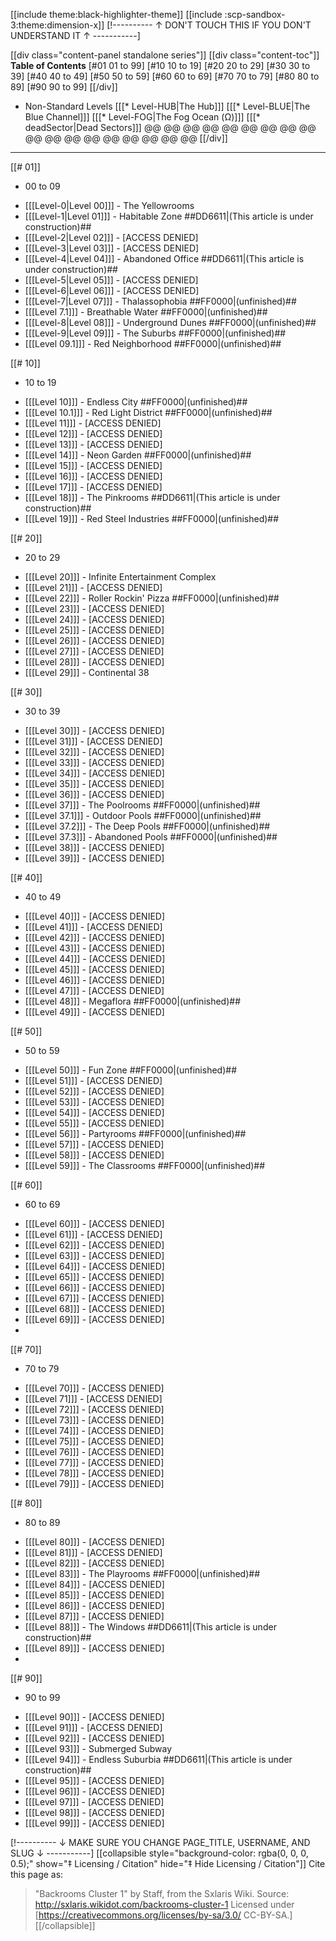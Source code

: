 [[include theme:black-highlighter-theme]]
[[include :scp-sandbox-3:theme:dimension-x]]
[!---------- ↑ DON'T TOUCH THIS IF YOU DON'T UNDERSTAND IT ↑ -----------]

[[div class="content-panel standalone series"]]
[[div class="content-toc"]]
**Table of Contents**
[#01 01 to 99]
[#10 10 to 19]
[#20 20 to 29]
[#30 30 to 39]
[#40 40 to 49]
[#50 50 to 59]
[#60 60 to 69]
[#70 70 to 79]
[#80 80 to 89]
[#90 90 to 99]
[[/div]]

+ Non-Standard Levels
 [[[* Level-HUB|The Hub]]]
 [[[* Level-BLUE|The Blue Channel]]]
 [[[* Level-FOG|The Fog Ocean (Ω)]]]
 [[[* deadSector|Dead Sectors]]]
@@ @@
@@ @@
@@ @@
@@ @@
@@ @@
@@ @@
@@ @@
@@ @@
@@ @@
[[/div]]

------

[[# 01]]
+ 00 to 09 
* [[[Level-0|Level 00]]] - The Yellowrooms
* [[[Level-1|Level 01]]] - Habitable Zone ##DD6611|(This article is under construction)##
* [[[Level-2|Level 02]]] - [ACCESS DENIED]
* [[[Level-3|Level 03]]] - [ACCESS DENIED]
* [[[Level-4|Level 04]]] - Abandoned Office ##DD6611|(This article is under construction)##
* [[[Level-5|Level 05]]] - [ACCESS DENIED]
* [[[Level-6|Level 06]]] - [ACCESS DENIED]
* [[[Level-7|Level 07]]] - Thalassophobia ##FF0000|(unfinished)##
 *  [[[Level 7.1]]] - Breathable Water ##FF0000|(unfinished)##
* [[[Level-8|Level 08]]] - Underground Dunes ##FF0000|(unfinished)##
* [[[Level-9|Level 09]]] - The Suburbs ##FF0000|(unfinished)##
 * [[[Level 09.1]]] - Red Neighborhood ##FF0000|(unfinished)##


[[# 10]]
+ 10 to 19 
* [[[Level 10]]] - Endless City ##FF0000|(unfinished)##
 * [[[Level 10.1]]] - Red Light District ##FF0000|(unfinished)##
* [[[Level 11]]] - [ACCESS DENIED]
* [[[Level 12]]] - [ACCESS DENIED]
* [[[Level 13]]] - [ACCESS DENIED]
* [[[Level 14]]] - Neon Garden ##FF0000|(unfinished)##
* [[[Level 15]]] - [ACCESS DENIED]
* [[[Level 16]]] - [ACCESS DENIED]
* [[[Level 17]]] - [ACCESS DENIED]
* [[[Level 18]]] - The Pinkrooms ##DD6611|(This article is under construction)##
* [[[Level 19]]] - Red Steel Industries ##FF0000|(unfinished)##


[[# 20]]
+ 20 to 29 
* [[[Level 20]]] - Infinite Entertainment Complex
* [[[Level 21]]] - [ACCESS DENIED]
* [[[Level 22]]] - Roller Rockin' Pizza ##FF0000|(unfinished)##
* [[[Level 23]]] - [ACCESS DENIED]
* [[[Level 24]]] - [ACCESS DENIED]
* [[[Level 25]]] - [ACCESS DENIED]
* [[[Level 26]]] - [ACCESS DENIED]
* [[[Level 27]]] - [ACCESS DENIED]
* [[[Level 28]]] - [ACCESS DENIED]
* [[[Level 29]]] - Continental 38


[[# 30]]
+ 30 to 39
* [[[Level 30]]] - [ACCESS DENIED]
* [[[Level 31]]] - [ACCESS DENIED]
* [[[Level 32]]] - [ACCESS DENIED]
* [[[Level 33]]] - [ACCESS DENIED]
* [[[Level 34]]] - [ACCESS DENIED]
* [[[Level 35]]] - [ACCESS DENIED]
* [[[Level 36]]] - [ACCESS DENIED]
* [[[Level 37]]] - The Poolrooms ##FF0000|(unfinished)##
 *  [[[Level 37.1]]]  - Outdoor Pools ##FF0000|(unfinished)##
 *  [[[Level 37.2]]]  - The Deep Pools ##FF0000|(unfinished)##
 *  [[[Level 37.3]]]  - Abandoned Pools ##FF0000|(unfinished)##
* [[[Level 38]]] - [ACCESS DENIED]
* [[[Level 39]]] - [ACCESS DENIED]


[[# 40]]
+ 40 to 49
* [[[Level 40]]] - [ACCESS DENIED]
* [[[Level 41]]] - [ACCESS DENIED]
* [[[Level 42]]] - [ACCESS DENIED]
* [[[Level 43]]] - [ACCESS DENIED]
* [[[Level 44]]] - [ACCESS DENIED]
* [[[Level 45]]] - [ACCESS DENIED]
* [[[Level 46]]] - [ACCESS DENIED]
* [[[Level 47]]] - [ACCESS DENIED]
* [[[Level 48]]] - Megaflora ##FF0000|(unfinished)##
* [[[Level 49]]] - [ACCESS DENIED]


[[# 50]]
+ 50 to 59
* [[[Level 50]]] - Fun Zone ##FF0000|(unfinished)##
* [[[Level 51]]] - [ACCESS DENIED]
* [[[Level 52]]] - [ACCESS DENIED]
* [[[Level 53]]] - [ACCESS DENIED]
* [[[Level 54]]] - [ACCESS DENIED]
* [[[Level 55]]] - [ACCESS DENIED]
* [[[Level 56]]] - Partyrooms ##FF0000|(unfinished)##
* [[[Level 57]]] - [ACCESS DENIED]
* [[[Level 58]]] - [ACCESS DENIED]
* [[[Level 59]]] - The Classrooms ##FF0000|(unfinished)##


[[# 60]]
+ 60 to 69
* [[[Level 60]]] - [ACCESS DENIED]
* [[[Level 61]]] - [ACCESS DENIED]
* [[[Level 62]]] - [ACCESS DENIED]
* [[[Level 63]]] - [ACCESS DENIED]
* [[[Level 64]]] - [ACCESS DENIED]
* [[[Level 65]]] - [ACCESS DENIED]
* [[[Level 66]]] - [ACCESS DENIED]
* [[[Level 67]]] - [ACCESS DENIED]
* [[[Level 68]]] - [ACCESS DENIED]
* [[[Level 69]]] - [ACCESS DENIED]
* 
[[# 70]]
+ 70 to 79
* [[[Level 70]]] - [ACCESS DENIED]
* [[[Level 71]]] - [ACCESS DENIED]
* [[[Level 72]]] - [ACCESS DENIED]
* [[[Level 73]]] - [ACCESS DENIED]
* [[[Level 74]]] - [ACCESS DENIED]
* [[[Level 75]]] - [ACCESS DENIED]
* [[[Level 76]]] - [ACCESS DENIED]
* [[[Level 77]]] - [ACCESS DENIED]
* [[[Level 78]]] - [ACCESS DENIED]
* [[[Level 79]]] - [ACCESS DENIED]


[[# 80]]
+ 80 to 89
* [[[Level 80]]] - [ACCESS DENIED]
* [[[Level 81]]] - [ACCESS DENIED]
* [[[Level 82]]] - [ACCESS DENIED]
* [[[Level 83]]] - The Playrooms ##FF0000|(unfinished)##
* [[[Level 84]]] - [ACCESS DENIED]
* [[[Level 85]]] - [ACCESS DENIED]
* [[[Level 86]]] - [ACCESS DENIED]
* [[[Level 87]]] - [ACCESS DENIED]
* [[[Level 88]]] - The Windows ##DD6611|(This article is under construction)##
* [[[Level 89]]] - [ACCESS DENIED]
* 

[[# 90]]
+ 90 to 99
* [[[Level 90]]] - [ACCESS DENIED]
* [[[Level 91]]] - [ACCESS DENIED]
* [[[Level 92]]] - [ACCESS DENIED]
* [[[Level 93]]] - Submerged Subway
* [[[Level 94]]] - Endless Suburbia ##DD6611|(This article is under construction)##
* [[[Level 95]]] - [ACCESS DENIED]
* [[[Level 96]]] - [ACCESS DENIED]
* [[[Level 97]]] - [ACCESS DENIED]
* [[[Level 98]]] - [ACCESS DENIED]
* [[[Level 99]]] - [ACCESS DENIED]



[!---------- ↓ MAKE SURE YOU CHANGE PAGE_TITLE, USERNAME, AND SLUG ↓ -----------]
[[collapsible style="background-color: rgba(0, 0, 0, 0.5);" show="‡ Licensing / Citation" hide="‡ Hide Licensing / Citation"]]
Cite this page as:
> "Backrooms Cluster 1" by Staff, from the Sxlaris Wiki. Source:
> http://sxlaris.wikidot.com/backrooms-cluster-1 Licensed under [https://creativecommons.org/licenses/by-sa/3.0/ CC-BY-SA.]
[[/collapsible]]
